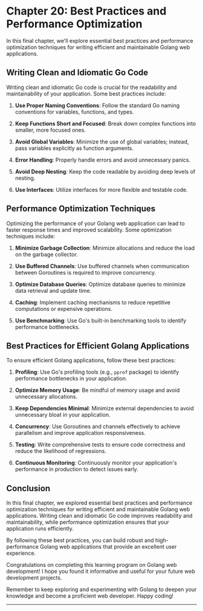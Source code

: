 # Chapter 20: Best Practices and Performance Optimization

In this final chapter, we'll explore essential best practices and performance optimization techniques for writing efficient and maintainable Golang web applications.

## Writing Clean and Idiomatic Go Code

Writing clean and idiomatic Go code is crucial for the readability and maintainability of your application. Some best practices include:

1. **Use Proper Naming Conventions**: Follow the standard Go naming conventions for variables, functions, and types.

2. **Keep Functions Short and Focused**: Break down complex functions into smaller, more focused ones.

3. **Avoid Global Variables**: Minimize the use of global variables; instead, pass variables explicitly as function arguments.

4. **Error Handling**: Properly handle errors and avoid unnecessary panics.

5. **Avoid Deep Nesting**: Keep the code readable by avoiding deep levels of nesting.

6. **Use Interfaces**: Utilize interfaces for more flexible and testable code.

## Performance Optimization Techniques

Optimizing the performance of your Golang web application can lead to faster response times and improved scalability. Some optimization techniques include:

1. **Minimize Garbage Collection**: Minimize allocations and reduce the load on the garbage collector.

2. **Use Buffered Channels**: Use buffered channels when communication between Goroutines is required to improve concurrency.

3. **Optimize Database Queries**: Optimize database queries to minimize data retrieval and update time.

4. **Caching**: Implement caching mechanisms to reduce repetitive computations or expensive operations.

5. **Use Benchmarking**: Use Go's built-in benchmarking tools to identify performance bottlenecks.

## Best Practices for Efficient Golang Applications

To ensure efficient Golang applications, follow these best practices:

1. **Profiling**: Use Go's profiling tools (e.g., `pprof` package) to identify performance bottlenecks in your application.

2. **Optimize Memory Usage**: Be mindful of memory usage and avoid unnecessary allocations.

3. **Keep Dependencies Minimal**: Minimize external dependencies to avoid unnecessary bloat in your application.

4. **Concurrency**: Use Goroutines and channels effectively to achieve parallelism and improve application responsiveness.

5. **Testing**: Write comprehensive tests to ensure code correctness and reduce the likelihood of regressions.

6. **Continuous Monitoring**: Continuously monitor your application's performance in production to detect issues early.

## Conclusion

In this final chapter, we explored essential best practices and performance optimization techniques for writing efficient and maintainable Golang web applications. Writing clean and idiomatic Go code improves readability and maintainability, while performance optimization ensures that your application runs efficiently.

By following these best practices, you can build robust and high-performance Golang web applications that provide an excellent user experience.

Congratulations on completing this learning program on Golang web development! I hope you found it informative and useful for your future web development projects.

Remember to keep exploring and experimenting with Golang to deepen your knowledge and become a proficient web developer. Happy coding!

---